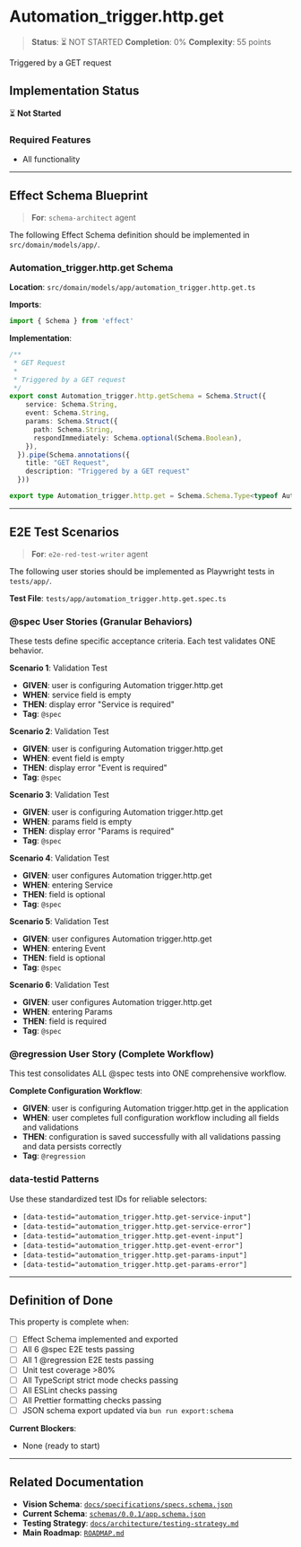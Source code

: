 # Automation_trigger.http.get

> **Status**: ⏳ NOT STARTED
> **Completion**: 0%
> **Complexity**: 55 points

Triggered by a GET request

## Implementation Status

⏳ **Not Started**

### Required Features

- All functionality

---

## Effect Schema Blueprint

> **For**: `schema-architect` agent

The following Effect Schema definition should be implemented in `src/domain/models/app/`.

### Automation_trigger.http.get Schema

**Location**: `src/domain/models/app/automation_trigger.http.get.ts`

**Imports**:

```typescript
import { Schema } from 'effect'
```

**Implementation**:

```typescript
/**
 * GET Request
 *
 * Triggered by a GET request
 */
export const Automation_trigger.http.getSchema = Schema.Struct({
    service: Schema.String,
    event: Schema.String,
    params: Schema.Struct({
      path: Schema.String,
      respondImmediately: Schema.optional(Schema.Boolean),
    }),
  }).pipe(Schema.annotations({
    title: "GET Request",
    description: "Triggered by a GET request"
  }))

export type Automation_trigger.http.get = Schema.Schema.Type<typeof Automation_trigger.http.getSchema>
```

---

## E2E Test Scenarios

> **For**: `e2e-red-test-writer` agent

The following user stories should be implemented as Playwright tests in `tests/app/`.

**Test File**: `tests/app/automation_trigger.http.get.spec.ts`

### @spec User Stories (Granular Behaviors)

These tests define specific acceptance criteria. Each test validates ONE behavior.

**Scenario 1**: Validation Test

- **GIVEN**: user is configuring Automation trigger.http.get
- **WHEN**: service field is empty
- **THEN**: display error "Service is required"
- **Tag**: `@spec`

**Scenario 2**: Validation Test

- **GIVEN**: user is configuring Automation trigger.http.get
- **WHEN**: event field is empty
- **THEN**: display error "Event is required"
- **Tag**: `@spec`

**Scenario 3**: Validation Test

- **GIVEN**: user is configuring Automation trigger.http.get
- **WHEN**: params field is empty
- **THEN**: display error "Params is required"
- **Tag**: `@spec`

**Scenario 4**: Validation Test

- **GIVEN**: user configures Automation trigger.http.get
- **WHEN**: entering Service
- **THEN**: field is optional
- **Tag**: `@spec`

**Scenario 5**: Validation Test

- **GIVEN**: user configures Automation trigger.http.get
- **WHEN**: entering Event
- **THEN**: field is optional
- **Tag**: `@spec`

**Scenario 6**: Validation Test

- **GIVEN**: user configures Automation trigger.http.get
- **WHEN**: entering Params
- **THEN**: field is required
- **Tag**: `@spec`

### @regression User Story (Complete Workflow)

This test consolidates ALL @spec tests into ONE comprehensive workflow.

**Complete Configuration Workflow**:

- **GIVEN**: user is configuring Automation trigger.http.get in the application
- **WHEN**: user completes full configuration workflow including all fields and validations
- **THEN**: configuration is saved successfully with all validations passing and data persists correctly
- **Tag**: `@regression`

### data-testid Patterns

Use these standardized test IDs for reliable selectors:

- `[data-testid="automation_trigger.http.get-service-input"]`
- `[data-testid="automation_trigger.http.get-service-error"]`
- `[data-testid="automation_trigger.http.get-event-input"]`
- `[data-testid="automation_trigger.http.get-event-error"]`
- `[data-testid="automation_trigger.http.get-params-input"]`
- `[data-testid="automation_trigger.http.get-params-error"]`

---

## Definition of Done

This property is complete when:

- [ ] Effect Schema implemented and exported
- [ ] All 6 @spec E2E tests passing
- [ ] All 1 @regression E2E tests passing
- [ ] Unit test coverage >80%
- [ ] All TypeScript strict mode checks passing
- [ ] All ESLint checks passing
- [ ] All Prettier formatting checks passing
- [ ] JSON schema export updated via `bun run export:schema`

**Current Blockers**:

- None (ready to start)

---

## Related Documentation

- **Vision Schema**: [`docs/specifications/specs.schema.json`](../specs.schema.json)
- **Current Schema**: [`schemas/0.0.1/app.schema.json`](../../schemas/0.0.1/app.schema.json)
- **Testing Strategy**: [`docs/architecture/testing-strategy.md`](../../architecture/testing-strategy.md)
- **Main Roadmap**: [`ROADMAP.md`](../../../ROADMAP.md)
